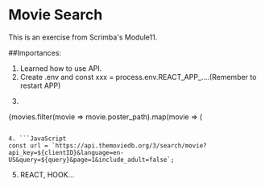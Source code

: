# Movie Search  

This is an exercise from Scrimba's Module11.  

##Importances:

1. Learned how to use API.  
2. Create .env and const xxx = process.env.REACT_APP_....(Remember to restart APP)  
3. ```JavaScript
{movies.filter(movie => movie.poster_path).map(movie => (
   <MovieCard movie={movie} key={movie.id} />
```

4. ```JavaScript
const url = `https://api.themoviedb.org/3/search/movie?api_key=${clientID}&language=en-US&query=${query}&page=1&include_adult=false`;
```

5. REACT, HOOK...
